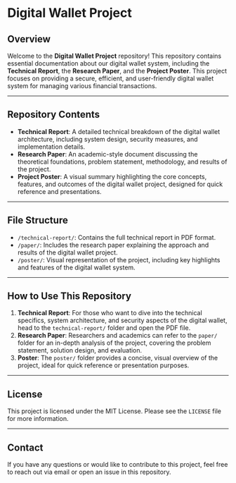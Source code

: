 # Digital Wallet Project

## Overview

Welcome to the **Digital Wallet Project** repository! This repository contains essential documentation about our digital wallet system, including the **Technical Report**, the **Research Paper**, and the **Project Poster**. This project focuses on providing a secure, efficient, and user-friendly digital wallet system for managing various financial transactions.

---

## Repository Contents

- **Technical Report**: A detailed technical breakdown of the digital wallet architecture, including system design, security measures, and implementation details.
- **Research Paper**: An academic-style document discussing the theoretical foundations, problem statement, methodology, and results of the project.
- **Project Poster**: A visual summary highlighting the core concepts, features, and outcomes of the digital wallet project, designed for quick reference and presentations.

---

## File Structure

- `/technical-report/`: Contains the full technical report in PDF format.
- `/paper/`: Includes the research paper explaining the approach and results of the digital wallet project.
- `/poster/`: Visual representation of the project, including key highlights and features of the digital wallet system.

---

## How to Use This Repository

1. **Technical Report**: For those who want to dive into the technical specifics, system architecture, and security aspects of the digital wallet, head to the `technical-report/` folder and open the PDF file.
2. **Research Paper**: Researchers and academics can refer to the `paper/` folder for an in-depth analysis of the project, covering the problem statement, solution design, and evaluation.
3. **Poster**: The `poster/` folder provides a concise, visual overview of the project, ideal for quick reference or presentation purposes.

---

## License

This project is licensed under the MIT License. Please see the `LICENSE` file for more information.

---

## Contact

If you have any questions or would like to contribute to this project, feel free to reach out via email or open an issue in this repository.
